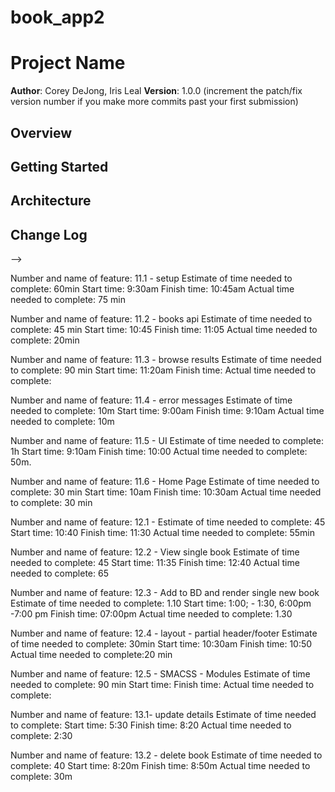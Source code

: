 # book_app2

# Project Name

**Author**: Corey DeJong, Iris Leal
**Version**: 1.0.0 (increment the patch/fix version number if you make more commits past your first submission)

## Overview
<!-- Provide a high level overview of what this application is and why you are building it, beyond the fact that it's an assignment for a Code 301 class. (i.e. What's your problem domain?) -->

## Getting Started
<!-- What are the steps that a user must take in order to build this app on their own machine and get it running? -->

## Architecture
<!-- Provide a detailed description of the application design. What technologies (languages, libraries, etc) you're using, and any other relevant design information. -->

## Change Log
<!-- Use this area to document the iterative changes made to your application as each feature is successfully implemented. Use time stamps. Here's an examples:

01-01-2001 4:59pm - Application now has a fully-functional express server, with GET and POST routes for the book resource.

## Credits and Collaborations
<!-- Give credit (and a link) to other people or resources that helped you build this application. -->
-->

Number and name of feature: 11.1 - setup
Estimate of time needed to complete: 60min
Start time: 9:30am
Finish time: 10:45am
Actual time needed to complete: 75 min

Number and name of feature: 11.2 - books api
Estimate of time needed to complete: 45 min
Start time: 10:45
Finish time: 11:05
Actual time needed to complete: 20min

Number and name of feature: 11.3 - browse results
Estimate of time needed to complete: 90 min
Start time: 11:20am
Finish time: 
Actual time needed to complete: 

Number and name of feature: 11.4 - error messages
Estimate of time needed to complete: 10m
Start time: 9:00am
Finish time: 9:10am
Actual time needed to complete: 10m

Number and name of feature: 11.5 - UI
Estimate of time needed to complete: 1h
Start time: 9:10am
Finish time:  10:00
Actual time needed to complete: 50m.

Number and name of feature: 11.6 - Home Page
Estimate of time needed to complete: 30 min
Start time: 10am
Finish time: 10:30am
Actual time needed to complete: 30 min


Number and name of feature: 12.1 - 
Estimate of time needed to complete: 45
Start time: 10:40
Finish time: 11:30
Actual time needed to complete: 55min


Number and name of feature: 12.2 - View single book
Estimate of time needed to complete: 45
Start time: 11:35
Finish time: 12:40
Actual time needed to complete:  65

Number and name of feature: 12.3 - Add to BD and render single new book
Estimate of time needed to complete: 1.10
Start time: 1:00; - 1:30, 6:00pm -7:00 pm 
Finish time: 07:00pm
Actual time needed to complete:  1.30

Number and name of feature: 12.4 - layout - partial header/footer
Estimate of time needed to complete: 30min
Start time: 10:30am
Finish time: 10:50
Actual time needed to complete:20 min

Number and name of feature: 12.5 - SMACSS - Modules
Estimate of time needed to complete: 90 min
Start time: 
Finish time: 
Actual time needed to complete:

Number and name of feature: 13.1-  update details
Estimate of time needed to complete: 
Start time: 5:30
Finish time: 8:20
Actual time needed to complete: 2:30 

Number and name of feature: 13.2 - delete book
Estimate of time needed to complete: 40
Start time: 8:20m
Finish time: 8:50m
Actual time needed to complete: 30m
